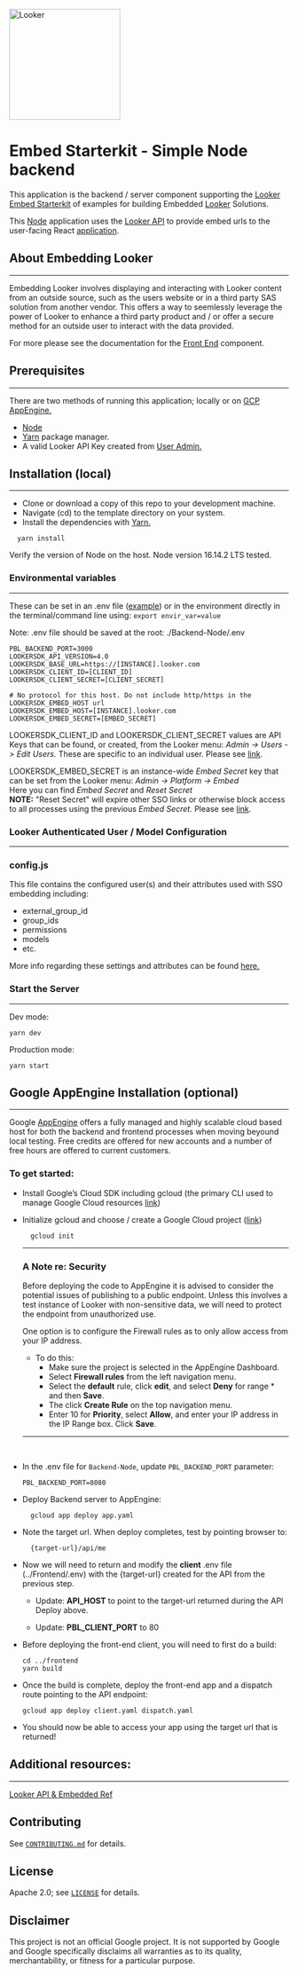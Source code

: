 [<img src="https://looker.com/assets/img/images/logos/looker.svg" alt="Looker" width="200"/>](https://www.looker.com)

# Embed Starterkit - Simple Node backend

This application is the backend / server component supporting the [Looker Embed Starterkit](../README.md) of examples for building Embedded [Looker](https://www.looker.com) Solutions.  

This [Node](https://nodejs.org) application uses the [Looker API](https://docs.looker.com/reference/api-and-integration) to provide embed urls to the user-facing React [application](../Frontend/).


## About Embedding Looker
---
Embedding Looker involves displaying and interacting with Looker content from an outside source, such as the users website or in a third party SAS solution from another vendor. This offers a way to seemlessly leverage the power of Looker to enhance a third party product and / or offer a secure method for an outside user to interact with the data provided. 

For more please see the documentation for the [Front End](../Frontend/README.md#about-embedding-looker) component.


## Prerequisites
---
There are two methods of running this application; locally or on [GCP AppEngine.](https://cloud.google.com/appengine) 

* [Node](https://nodejs.org)
* [Yarn](https://yarnpkg.com) package manager.
* A valid Looker API Key created from [User Admin.](https://docs.looker.com/admin-options/settings/users#api3_keys)

## Installation (local)
---

* Clone or download a copy of this repo to your development machine.
* Navigate (cd) to the template directory on your system.
* Install the dependencies with [Yarn.](https://yarnpkg.com/)

```
  yarn install
```
Verify the version of Node on the host. Node version 16.14.2 LTS tested.  


### Environmental variables
---

These can be set in an .env file ([example](dot-env-example)) or in the environment directly in the terminal/command line using:  ```export envir_var=value```

Note: .env file should be saved at the root: ./Backend-Node/.env

```
PBL_BACKEND_PORT=3000
LOOKERSDK_API_VERSION=4.0
LOOKERSDK_BASE_URL=https://[INSTANCE].looker.com
LOOKERSDK_CLIENT_ID=[CLIENT_ID]
LOOKERSDK_CLIENT_SECRET=[CLIENT_SECRET]

# No protocol for this host. Do not include http/https in the LOOKERSDK_EMBED_HOST url
LOOKERSDK_EMBED_HOST=[INSTANCE].looker.com
LOOKERSDK_EMBED_SECRET=[EMBED_SECRET]
```

LOOKERSDK_CLIENT_ID and LOOKERSDK_CLIENT_SECRET values are API Keys that can be found, or created, from the Looker menu:  *Admin -> Users -> Edit Users.*  These are specific to an individual user.  Please see [link](https://connect.looker.com/library/document/users?version=22.0#users_page).

LOOKERSDK_EMBED_SECRET is an instance-wide *Embed Secret* key that can be set from the Looker menu: *Admin -> Platform -> Embed*  
Here you can find *Embed Secret* and *Reset Secret*  
<b>NOTE:</b> "Reset Secret" will expire other SSO links or otherwise block access to all processes using the previous *Embed Secret.*  Please see [link](https://docs.looker.com/admin-options/platform/embed).  


### Looker Authenticated User / Model Configuration  
--- 

### config.js  

This file contains the configured user(s) and their attributes used with SSO embedding including:
  - external_group_id
  - group_ids
  - permissions
  - models
  - etc.   

More info regarding these settings and attributes can be found [here.](https://docs.looker.com/reference/embedding/sso-embed)

### Start the Server
---

Dev mode:
```
yarn dev  
```
Production mode:
``` 
yarn start
```

## Google AppEngine Installation (optional)  
  ---  
  Google [AppEngine](https://cloud.google.com/appengine) offers a fully managed and highly scalable cloud based host for both the backend and frontend processes when moving beyound local testing.  Free credits are offered for new accounts and a number of free hours are offered to current customers. 

### To get started: 

* Install Google’s Cloud SDK including gcloud (the primary CLI used to manage Google Cloud resources [link](https://cloud.google.com/sdk/gcloud))


* Initialize gcloud and choose / create a Google Cloud project ([link](https://cloud.google.com/sdk/docs/initializing))

  ```
	gcloud init
  ```
   
    ---  
    ### A Note re: Security  
    Before deploying the code to AppEngine it is advised to consider the potential issues of publishing to a public endpoint.  Unless this involves a test instance of Looker with non-sensitive data, we will need to protect the endpoint from unauthorized use.   

    One option is to configure the Firewall rules as to only allow access from your IP address. 
    - To do this: 
      * Make sure the project is selected in the AppEngine Dashboard.  
      * Select **Firewall rules** from the left navigation menu.  
      * Select the **default** rule, click **edit**, and select **Deny** for range * and then **Save**.
      * The click **Create Rule** on the top navigation menu. 
      * Enter 10 for **Priority**, select **Allow**, and enter your IP address in the IP Range box.  Click **Save**.  
    ---  
    <br>


* In the .env file for `Backend-Node`, update `PBL_BACKEND_PORT` parameter:

  ```
  PBL_BACKEND_PORT=8080
  ```

* Deploy Backend server to AppEngine:

  ```
	gcloud app deploy app.yaml 
  ```

* Note the target url. When deploy completes, test by pointing browser to: 

  ```
	{target-url}/api/me
  ```

* Now we will need to return and modify the **client** .env file (../Frontend/.env) with the {target-url} created for the API from the previous step.


  - Update: <b>API_HOST</b> to point to the target-url returned during the API Deploy above.

  - Update: <b>PBL_CLIENT_PORT</b> to 80  

* Before deploying the front-end client, you will need to first do a build:
  ```
  cd ../frontend
  yarn build
  ```

* Once the build is complete, deploy the front-end app and a dispatch route pointing to the API endpoint:
  ```
  gcloud app deploy client.yaml dispatch.yaml
  ```

* You should now be able to access your app using the target url that is returned!
  


## Additional resources: 
---  
[Looker API & Embedded Ref ](https://docs.looker.com/reference/api-embedding-intro)

## Contributing

See [`CONTRIBUTING.md`](CONTRIBUTING.md) for details.

## License

Apache 2.0; see [`LICENSE`](LICENSE) for details.

## Disclaimer

This project is not an official Google project. It is not supported by
Google and Google specifically disclaims all warranties as to its quality,
merchantability, or fitness for a particular purpose.